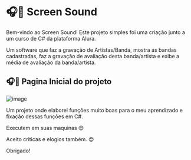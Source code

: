 # 🎧🎵 Screen Sound

Bem-vindo ao Screen Sound! Este projeto simples foi uma criação junto a um curso de C# da plataforma Alura.

Um software que faz a gravação de Artistas/Banda, mostra as bandas cadastradas, faz a gravação de avaliação desta banda/artista e exibe a média de avaliação da banda/artista.

## 🎧🎵 Pagina Inicial do projeto

![image](https://github.com/olegariobru/screenSound/assets/50889311/2ab50da0-cce5-4d3d-80ac-64c927219098)

Um projeto onde elaborei funções muito boas para o meu aprendizado e fixação dessas funções em C#.

Executem em suas maquinas 😊

Aceito criticas e elogios também. 😊

Obrigado!

